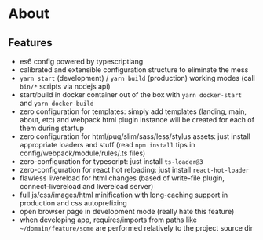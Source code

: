 # About

## Features

- es6 config powered by typescriptlang
- calibrated and extensible configuration structure to eliminate the mess
- `yarn start` (development) / `yarn build` (production) working modes (call `bin/*` scripts via nodejs api)
- start/build in docker container out of the box with `yarn docker-start` and `yarn docker-build`
- zero configuration for templates: simply add templates (landing, main, about, etc) and webpack html plugin instance will be created for each of them during startup
- zero configuration for html/pug/slim/sass/less/stylus assets: just install appropriate loaders and stuff (read `npm install` tips in config/webpack/module/rules/<rule>.ts files) 
- zero-configuration for typescript: just install `ts-loader@3`
- zero-configuration for react hot reloading: just install `react-hot-loader`
- flawless livereload for html changes (based of write-file plugin, connect-livereload and livereload server)
- full js/css/images/html minification with long-caching support in production and css autoprefixing
- open browser page in development mode (really hate this feature)
- when developing app, requires/imports from paths like `~/domain/feature/some` are performed relatively to the project source dir
